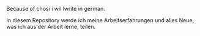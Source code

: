Because of chosi i wil lwrite in german.
<p>In diesem Repository werde ich meine Arbeitserfahrungen und alles Neue, was ich aus der Arbeit lerne, teilen.</p>
